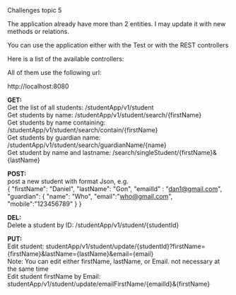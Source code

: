 Challenges topic 5

The application already have more than 2 entities. I may update it with new methods or relations.

You can use the application either with the Test or with the REST controllers

Here is a list of the available controllers:

All of them use the following url: 

http://localhost:8080

**GET:**\
Get the list of all students:       /studentApp/v1/student\
Get students by name:               /studentApp/v1/student/search/{firstName}\
Get students by name containing:    /studentApp/v1/student/search/contain/{firstName}\
Get students by guardian name:      /studentApp/v1/student/search/guardianName/{name}\
Get student by name and lastname:   /search/singleStudent/{firstName}&{lastName}


**POST:**\
post a new student with format Json, e.g.\
{
"firstName": "Daniel",
"lastName": "Gon",
"emailId" : "dan1@gmail.com",
"guardian": {
"name": "Who",
"email":"who@gmail.com",
"mobile":"123456789"
}
}

**DEL:**\
Delete a student by ID:         /studentApp/v1/student/{studentId}

**PUT:**\
Edit student: studentApp/v1/student/update/{studentId}?firstName={firstName}&lastName={lastName}&email={email}\
Note: You can edit either firstName, lastName, or Email. not necessary at the same time\
Edit student firstName by Email: studentApp/v1/student/update/emailFirstName/{emailId}&{firstName}
